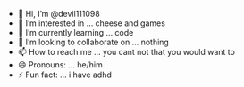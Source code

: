 - 👋 Hi, I’m @devil111098
- 👀 I’m interested in ... cheese and games
- 🌱 I’m currently learning ... code
- 💞️ I’m looking to collaborate on ... nothing
- 📫 How to reach me ... you cant not that you would want to
- 😄 Pronouns: ... he/him
- ⚡ Fun fact: ... i have adhd

<!---
devil111098/devil111098 is a ✨ special ✨ repository because its `README.md` (this file) appears on your GitHub profile.
You can click the Preview link to take a look at your changes.
--->
